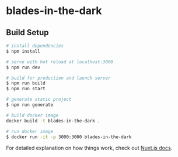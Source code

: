 # blades-in-the-dark

## Build Setup

```bash
# install dependencies
$ npm install

# serve with hot reload at localhost:3000
$ npm run dev

# build for production and launch server
$ npm run build
$ npm run start

# generate static project
$ npm run generate

# build docker image
docker build -t blades-in-the-dark .

# run docker image
$ docker run -it -p 3000:3000 blades-in-the-dark
```

For detailed explanation on how things work, check out [Nuxt.js docs](https://nuxtjs.org).
